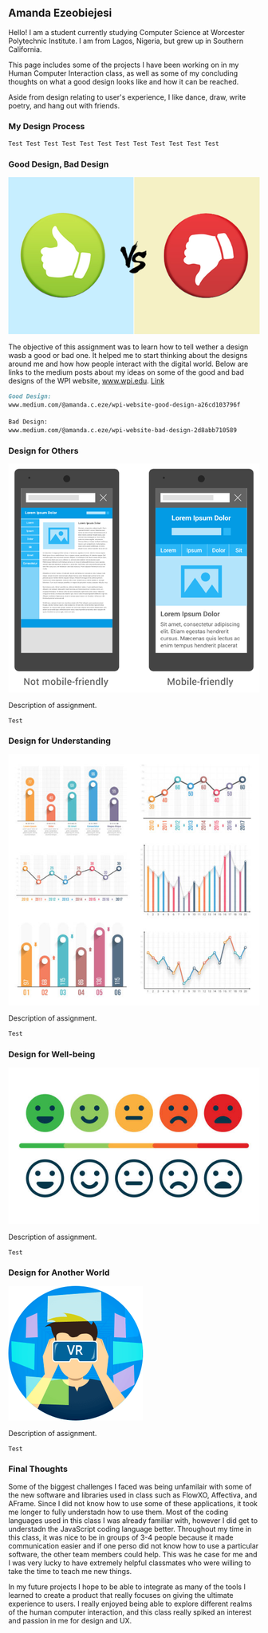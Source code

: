 ## Amanda Ezeobiejesi

Hello! I am a student currently studying Computer Science at Worcester Polytechnic Institute. I am from Lagos, Nigeria, but grew up in Southern California.

This page includes some of the projects I have been working on in my Human Computer Interaction class, as well as some of my concluding thoughts on what a good design looks like and how it can be reached. 

Aside from design relating to user's experience, I like dance, draw, write poetry, and hang out with friends.


### My Design Process
```markdown
Test Test Test Test Test Test Test Test Test Test Test Test
```

### Good Design, Bad Design
![Image](images/good-or-bad.png)

The objective of this assignment was to learn how to tell wether a design wasb a good or bad one. It helped me to start thinking about the designs around me and how how people interact with the digital world. Below are links to the medium posts about my ideas on some of the good and bad designs of the WPI website, www.wpi.edu. [Link](www.medium.com/@amanda.c.eze/wpi-website-good-design-a26cd103796f)


```markdown
Good Design: 
www.medium.com/@amanda.c.eze/wpi-website-good-design-a26cd103796f

Bad Design: 
www.medium.com/@amanda.c.eze/wpi-website-bad-design-2d8abb710589
```

### Design for Others
![Image](images/mobile-friendly.png)

Description of assignment.

```markdown
Test
```

### Design for Understanding
![Image](images/graphs.jpg)

Description of assignment.

```markdown
Test
```

### Design for Well-being
![Image](images/emotions.jpg)

Description of assignment.

```markdown
Test
```

### Design for Another World
![Image](images/VR.png)

Description of assignment.

```markdown
Test
```

### Final Thoughts

Some of the biggest challenges I faced was being unfamilair with some of the new software and libraries used in class such as FlowXO, Affectiva, and AFrame. Since I did not know how to use some of these applications, it took me longer to fully understadn how to use them. Most of the coding languages used in this class I was already familiar with, however I did get to understadn the JavaScript coding language better. Throughout my time in this class, it was nice to be in groups of 3-4 people because it made communication easier and if one perso did not know how to use a particular software, the other team members could help. This was he case for me and I was very lucky to have extremely helpful classmates who were willing to take the time to teach me new things. 

In my future projects I hope to be able to integrate as many of the tools I learned to create a product that really focuses on giving the ultimate experience to users. I really enjoyed being able to explore different realms of the human computer interaction, and this class really spiked an interest and passion in me for design and UX.
